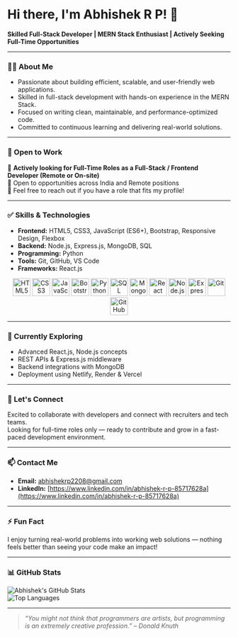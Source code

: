 # Hi there, I'm Abhishek R P! 👋

**Skilled Full-Stack Developer | MERN Stack Enthusiast | Actively Seeking Full-Time Opportunities**

---

### 👨‍💻 About Me

- Passionate about building efficient, scalable, and user-friendly web applications.  
- Skilled in full-stack development with hands-on experience in the MERN Stack.  
- Focused on writing clean, maintainable, and performance-optimized code.  
- Committed to continuous learning and delivering real-world solutions.

---

### 🚀 Open to Work

💼 **Actively looking for Full-Time Roles as a Full-Stack / Frontend Developer (Remote or On-site)**  
📍 Open to opportunities across India and Remote positions  
📢 Feel free to reach out if you have a role that fits my profile!

---

### ✅ Skills & Technologies

- **Frontend:** HTML5, CSS3, JavaScript (ES6+), Bootstrap, Responsive Design, Flexbox  
- **Backend:** Node.js, Express.js, MongoDB, SQL  
- **Programming:** Python  
- **Tools:** Git, GitHub, VS Code  
- **Frameworks:** React.js  

<p align="center">
  <img src="https://cdn.jsdelivr.net/gh/devicons/devicon/icons/html5/html5-original.svg" height="40" alt="HTML5" />
  <img src="https://cdn.jsdelivr.net/gh/devicons/devicon/icons/css3/css3-original.svg" height="40" alt="CSS3" />
  <img src="https://cdn.jsdelivr.net/gh/devicons/devicon/icons/javascript/javascript-original.svg" height="40" alt="JavaScript" />
  <img src="https://cdn.jsdelivr.net/gh/devicons/devicon/icons/bootstrap/bootstrap-original.svg" height="40" alt="Bootstrap" />
  <img src="https://cdn.jsdelivr.net/gh/devicons/devicon/icons/python/python-original.svg" height="40" alt="Python" />
  <img src="https://cdn.jsdelivr.net/gh/devicons/devicon/icons/mysql/mysql-original.svg" height="40" alt="SQL" />
  <img src="https://cdn.jsdelivr.net/gh/devicons/devicon/icons/mongodb/mongodb-original.svg" height="40" alt="MongoDB" />
  <img src="https://cdn.jsdelivr.net/gh/devicons/devicon/icons/react/react-original.svg" height="40" alt="React" />
  <img src="https://cdn.jsdelivr.net/gh/devicons/devicon/icons/nodejs/nodejs-original.svg" height="40" alt="Node.js" />
  <img src="https://cdn.jsdelivr.net/gh/devicons/devicon/icons/express/express-original.svg" height="40" alt="Express.js" />
  <img src="https://cdn.jsdelivr.net/gh/devicons/devicon/icons/git/git-original.svg" height="40" alt="Git" />
  <img src="https://cdn.jsdelivr.net/gh/devicons/devicon/icons/github/github-original.svg" height="40" alt="GitHub" />
</p>

---

### 🔭 Currently Exploring

- Advanced React.js, Node.js concepts  
- REST APIs & Express.js middleware  
- Backend integrations with MongoDB  
- Deployment using Netlify, Render & Vercel  

---

### 🤝 Let's Connect

Excited to collaborate with developers and connect with recruiters and tech teams.  
Looking for full-time roles only — ready to contribute and grow in a fast-paced development environment.

---

### 📫 Contact Me

- **Email:** abhishekrp2208@gmail.com  
- **LinkedIn:** [https://www.linkedin.com/in/abhishek-r-p-85717628a](https://www.linkedin.com/in/abhishek-r-p-85717628a)

---

### ⚡ Fun Fact

I enjoy turning real-world problems into working web solutions — nothing feels better than seeing your code make an impact!

---

### 📊 GitHub Stats

![Abhishek's GitHub Stats](https://github-readme-stats.vercel.app/api?username=Abhishek-RP-19&show_icons=true&theme=radical)  
![Top Languages](https://github-readme-stats.vercel.app/api/top-langs/?username=Abhishek-RP-19&layout=compact&theme=radical)

---

> *“You might not think that programmers are artists, but programming is an extremely creative profession.” – Donald Knuth*
